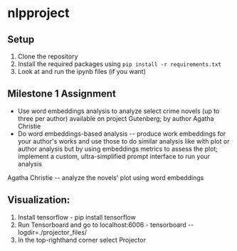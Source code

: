 # nlpproject

## Setup

1. Clone the repository
2. Install the required packages using `pip install -r requirements.txt`
3. Look at and run the ipynb files (if you want)

## Milestone 1 Assignment

- Use word embeddings analysis to analyze select crime novels (up to three per author) available on project Gutenberg; by author Agatha Christie
- Do word embeddings-based analysis -- produce work embeddings for your author's works and use those to do similar analysis like with plot or author analysis but by using embeddings metrics to assess the plot;
implement a custom, ultra-simplified prompt interface to run your analysis

Agatha Christie -- analyze the novels' plot using word embeddings  

## Visualization:

1. Install tensorflow - pip install tensorflow
2. Run Tensorboard and go to localhost:6006 - tensorboard --logdir=./projector_files/
3. In the top-righthand corner select Projector